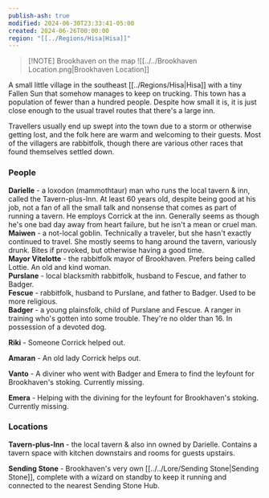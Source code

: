 ```yaml
---
publish-ash: true
modified: 2024-06-30T23:33:41-05:00
created: 2024-06-26T00:00:00
region: "[[../Regions/Hisa|Hisa]]"
---
```


> [!NOTE] Brookhaven on the map
> ![[../../Brookhaven Location.png|Brookhaven Location]]


A small little village in the southeast [[../Regions/Hisa|Hisa]] with a tiny Fallen Sun that somehow manages to keep on trucking. This town has a population of fewer than a hundred people. Despite how small it is, it is just close enough to the usual travel routes that there's a large inn. 

Travellers usually end up swept into the town due to a storm or otherwise getting lost, and the folk here are warm and welcoming to their guests. Most of the villagers are rabbitfolk, though there are various other races that found themselves settled down.

### People

**Darielle** - a loxodon (mammothtaur) man who runs the local tavern & inn, called the Tavern-plus-Inn. At least 60 years old, despite being good at his job, not a fan of all the small talk and nonsense that comes as part of running a tavern. He employs Corrick at the inn. Generally seems as though he's one bad day away from heart failure, but he isn't a mean or cruel man. <br>
**Maiwen** - a not-local goblin. Technically a traveler, but she hasn't exactly continued to travel. She mostly seems to hang around the tavern, variously drunk. Bites if provoked, but otherwise having a good time. <br>
**Mayor Vitelotte** - the rabbitfolk mayor of Brookhaven. Prefers being called Lottie. An old and kind woman. <br>
**Purslane** - local blacksmith rabbitfolk, husband to Fescue, and father to Badger. <br>
**Fescue** - rabbitfolk, husband to Purslane, and father to Badger. Used to be more religious. <br>
**Badger** - a young plainsfolk, child of Purslane and Fescue. A ranger in training who's gotten into some trouble. They're no older than 16. In possession of a devoted dog.

**Riki** - Someone Corrick helped out.

**Amaran** - An old lady Corrick helps out.

**Vanto** - A diviner who went with Badger and Emera to find the leyfount for Brookhaven's stoking. Currently missing. 

**Emera** - Helping with the divining for the leyfount for Brookhaven's stoking. Currently missing.
### Locations

**Tavern-plus-Inn** - the local tavern & also inn owned by Darielle. Contains a tavern space with kitchen downstairs and rooms for guests upstairs. 

**Sending Stone** - Brookhaven's very own [[../../Lore/Sending Stone|Sending Stone]], complete with a wizard on standby to keep it running and connected to the nearest Sending Stone Hub.